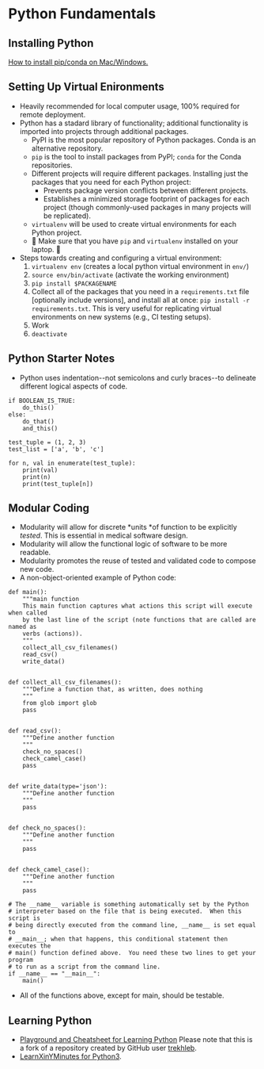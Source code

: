 # Python Fundamentals

## Installing Python

[How to install pip/conda on Mac/Windows.](pip-and-conda-install.md)

## Setting Up Virtual Enironments
* Heavily recommended for local computer usage, 100% required for remote
  deployment.
* Python has a stadard library of functionality; additional functionality is
  imported into projects through additional packages.
  + PyPI is the most popular repository of Python packages.  Conda is an
    alternative repository.
  + `pip` is the tool to install packages from PyPI; `conda` for the Conda
    repositories.
  + Different projects will require different packages.  Installing just the
    packages that you need for each Python project:
    - Prevents package version conflicts between different projects.
    - Establishes a minimized storage footprint of packages for each project
      (though commonly-used packages in many projects will be replicated).
  + `virtualenv` will be used to create virtual environments for each Python project.
  + :eyes: Make sure that you have `pip` and `virtualenv` installed on your laptop. :eyes:
* Steps towards creating and configuring a virtual environment:
  1. `virtualenv env` (creates a local python virtual environment in `env/`)
  1. `source env/bin/activate` (activate the working environment)
  1. `pip install $PACKAGENAME`
  1. Collect all of the packages that you need in a `requirements.txt` file
     [optionally include versions], and install all at once: `pip install -r
     requirements.txt`.  This is very useful for replicating virtual
     environments on new systems (e.g., CI testing setups).
  1. Work
  1. `deactivate`

## Python Starter Notes
* Python uses indentation--not semicolons and curly braces--to delineate
  different logical aspects of code.
```
if BOOLEAN_IS_TRUE:
    do_this()
else:
    do_that()
    and_this()

test_tuple = (1, 2, 3)
test_list = ['a', 'b', 'c']

for n, val in enumerate(test_tuple):
    print(val)
    print(n)
    print(test_tuple[n])

```

## Modular Coding
* Modularity will allow for discrete *units *of function to be explicitly *tested*.  This is essential in medical software design.
* Modularity will allow the functional logic of software to be more readable.
* Modularity promotes the reuse of tested and validated code to compose new
  code.
* A non-object-oriented example of Python code:
```
def main():
    """main function
    This main function captures what actions this script will execute when called
    by the last line of the script (note functions that are called are named as
    verbs (actions)).
    """
    collect_all_csv_filenames()
    read_csv()
    write_data()


def collect_all_csv_filenames():
    """Define a function that, as written, does nothing
    """
    from glob import glob
    pass


def read_csv():
    """Define another function
    """
    check_no_spaces()
    check_camel_case()
    pass


def write_data(type='json'):
    """Define another function
    """
    pass


def check_no_spaces():
    """Define another function
    """
    pass


def check_camel_case():
    """Define another function
    """
    pass
    
# The __name__ variable is something automatically set by the Python
# interpreter based on the file that is being executed.  When this script is
# being directly executed from the command line, __name__ is set equal to 
# __main__; when that happens, this conditional statement then executes the
# main() function defined above.  You need these two lines to get your program 
# to run as a script from the command line.
if __name__ == "__main__":
    main()
```
* All of the functions above, except for main, should be testable.

## Learning Python
* [Playground and Cheatsheet for Learning Python](https://github.com/mlp6/learn-python)  Please note that this is a fork of a repository created by GitHub user [trekhleb](https://github.com/trekhleb).
* [LearnXinYMinutes for Python3](https://learnxinyminutes.com/docs/python3/).